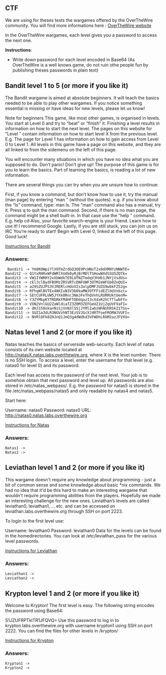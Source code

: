 ## CTF

We are using for theses tests the wargames offered by the OverTheWire community. You will find more informations here : [OverTheWire website](https://overthewire.org/wargames/) 

In the OverTheWire wargames, each level gives you a password to access the next one.

**Instructions**:

* Write down password for each level encoded in Base64 (As OverTheWire is a well knows game, do not ruin othe people fun by publishing theses passwords in plain text) 

## Bandit level 1 to 5 (or more if you like it)
The Bandit wargame is aimed at absolute beginners. It will teach the basics needed to be able to play other wargames. If you notice something essential is missing or have ideas for new levels, please let us know!

Note for beginners
This game, like most other games, is organised in levels. You start at Level 0 and try to “beat” or “finish” it. Finishing a level results in information on how to start the next level. The pages on this website for “Level <X>” contain information on how to start level X from the previous level. E.g. The page for Level 1 has information on how to gain access from Level 0 to Level 1. All levels in this game have a page on this website, and they are all linked to from the sidemenu on the left of this page.

You will encounter many situations in which you have no idea what you are supposed to do. Don’t panic! Don’t give up! The purpose of this game is for you to learn the basics. Part of learning the basics, is reading a lot of new information.

There are several things you can try when you are unsure how to continue:

First, if you know a command, but don’t know how to use it, try the manual (man page) by entering “man <command>” (without the quotes). e.g. if you know about the “ls” command, type: man ls. The “man” command also has a manual, try it. Press q to quit the man command.
Second, if there is no man page, the command might be a shell built-in. In that case use the “help <X>” command. E.g. help cd
Also, your favorite search-engine is your friend. Learn how to use it! I recommend Google.
Lastly, if you are still stuck, you can join us on IRC
You’re ready to start! Begin with Level 0, linked at the left of this page. Good luck!

[Instructions for Bandit](http://overthewire.org/wargames/bandit/)

### Answers: 

     Bandit1 -> Ym9KOWpiYlVOTmZrdGQ3OE9PcHNxT2x0dXRNYzNNWTE=
    Bandit2 -> Q1YxRHRxWFdWRlhUdk0yRjBrMDlTSHowWXdSSU5ZQTk=
    Bandit3 -> VW1IYWRRY2xXbWdkTE9LUTNZTmdqV3hHb1JNYjVsdUs=
    Bandit4 -> cEl3clBydFBOMzZRSVRTcDNFUWF3OTM2eWFGb0ZnQUI=
    Bandit5 -> a29SZUJPS3VJRERlcHdoV2s3alpDMFJUZG9wbkFZS2g=
    Bandit6 -> RFhqWlBVTEx4WXIxN3V3b0kwMWJOTFFidEZlbUVnbzc=
    Bandit7 -> SEtCUFRLUW5JYXk0Rnc3NmJFeThQVnhLRURRUktUenM=
    Bandit8 -> Y3ZYMkpKYTRDRkFMdHFTODdqazI3cXdxR2hCTTlwbFY=
    Bandit9 -> VXN2VnlGU2ZaWldiaTZ3Z0M3ZEFGeUZ1UjZqUVFVaFI=
    Bandit10 -> dHJ1S0xkanNiSjVnN3l5SjJYMlIwbzNhNUhRSkZ1TGs=
    Bandit11 -> SUZ1a3dLR3NGVzhNT3EzSVJGcXJ4RTFoeFRORWJVUFI=
    Bandit12 -> NVRlOFk0ZHJnQ1JmQ3g4dWdkd3VFWDhLRkM2azJFVXU=




## Natas level 1 and 2 (or more if you like it)

Natas teaches the basics of serverside web-security.
Each level of natas consists of its own website located at http://natasX.natas.labs.overthewire.org, where X is the level number. There is no SSH login. To access a level, enter the username for that level (e.g. natas0 for level 0) and its password.

Each level has access to the password of the next level. Your job is to somehow obtain that next password and level up. All passwords are also stored in /etc/natas_webpass/. E.g. the password for natas5 is stored in the file /etc/natas_webpass/natas5 and only readable by natas4 and natas5.

Start here:

Username: natas0
Password: natas0
URL:      http://natas0.natas.labs.overthewire.org

[Instructions for Natas](https://overthewire.org/wargames/natas/)

### Answers: 

    Natas1 ->
    Natas2 ->

## Leviathan level 1 and 2 (or more if you like it)
This wargame doesn't require any knowledge about programming - just a bit of common
sense and some knowledge about basic *nix commands. We had no idea that it'd be this
hard to make an interesting wargame that wouldn't require programming abilities from 
the players. Hopefully we made an interesting challenge for the new ones.
Leviathan’s levels are called leviathan0, leviathan1, … etc. and can be accessed on leviathan.labs.overthewire.org through SSH on port 2223.

To login to the first level use:

Username: leviathan0
Password: leviathan0
Data for the levels can be found in the homedirectories. You can look at /etc/leviathan_pass for the various level passwords.

[Instructions for Leviathan](https://overthewire.org/wargames/leviathan/)

### Answers: 

    Leviathan1 ->
    Leviathan2 ->

## Krypton level 1 and 2 (or more if you like it)
Welcome to Krypton! The first level is easy. The following string encodes the password using Base64:

S1JZUFRPTklTR1JFQVQ=
Use this password to log in to krypton.labs.overthewire.org with username krypton1 using SSH on port 2222. You can find the files for other levels in /krypton/

[Instructions for Krypton](https://overthewire.org/wargames/krypton/krypton0.html)

### Answers: 

    Krypton1 ->
    Krypton2 ->